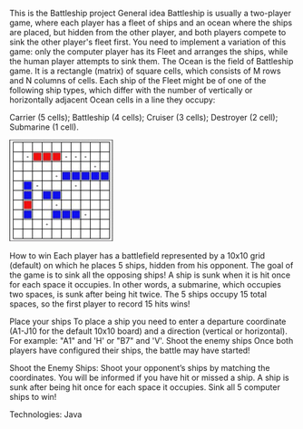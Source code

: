 This is the Battleship project General idea Battleship is usually a two-player game, where each player has a fleet of ships and an ocean where the ships are placed, 
but hidden from the other player, and both players compete to sink the other player's fleet first. 
You need to implement a variation of this game: only the computer player has its Fleet and arranges the ships, while the human player attempts to sink them.
The Ocean is the field of Battleship game. It is a rectangle (matrix) of square cells, which consists of M rows and N columns of cells.
Each ship of the Fleet might be of one of the following ship types, which differ with the number of vertically or horizontally adjacent Ocean cells in a line they occupy:

Carrier (5 cells); Battleship (4 cells); Cruiser (3 cells); Destroyer (2 cell); Submarine (1 cell).

![Alt Text](Bluetooth-Battleship_1_45438.jpg)


How to win Each player has a battlefield represented by a 10x10 grid (default) on which he places 5 ships, hidden from his opponent. 
The goal of the game is to sink all the opposing ships! A ship is sunk when it is hit once for each space it occupies. 
In other words, a submarine, which occupies two spaces, is sunk after being hit twice. The 5 ships occupy 15 total spaces, so the first player to record 15 hits wins!

Place your ships To place a ship you need to enter a departure coordinate (A1-J10 for the default 10x10 board) and a direction (vertical or horizontal). 
For example: "A1" and 'H' or "B7" and 'V'. Shoot the enemy ships Once both players have configured their ships, the battle may have started!

Shoot the Enemy Ships: Shoot your opponent’s ships by matching the coordinates. You will be informed if you have hit or missed a ship.
A ship is sunk after being hit once for each space it occupies. Sink all 5 computer ships to win!

Technologies:
Java
